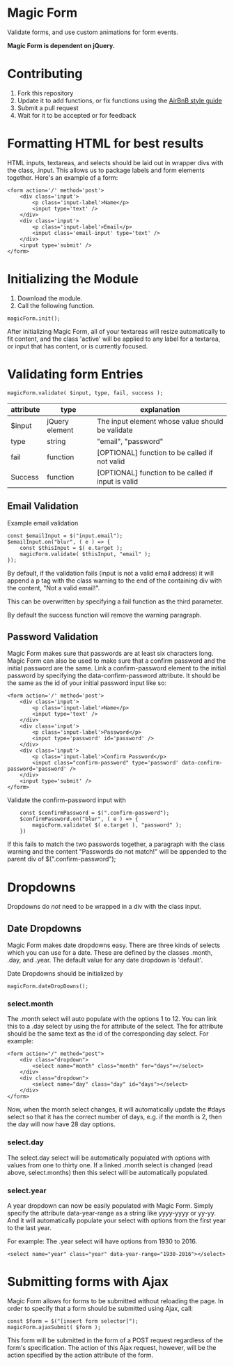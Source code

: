 # Magic Form
Validate forms, and use custom animations for form events.

**Magic Form is dependent on jQuery.**

# Contributing
1. Fork this repository
2. Update it to add functions, or fix functions using the [AirBnB style guide](https://github.com/airbnb/javascript)
3. Submit a pull request
4. Wait for it to be accepted or for feedback

# Formatting HTML for best results
HTML inputs, textareas, and selects should be laid out in wrapper divs with the class, .input. This allows us to package labels and form elements together. Here's an example of a form:

```
<form action='/' method='post'>
    <div class='input'>
        <p class='input-label'>Name</p>
        <input type='text' />
    </div>
    <div class='input'>
        <p class='input-label'>Email</p>
        <input class='email-input' type='text' />
    </div>
    <input type='submit' />
</form>
```

# Initializing the Module
1. Download the module.
2. Call the following function.

`magicForm.init();`

After initializing Magic Form, all of your textareas will resize automatically to fit content, and the class 'active' will be applied to any label for a textarea, or input that has content, or is currently focused.

# Validating form Entries

`magicForm.validate( $input, type, fail, success );`

| attribute | type | explanation |
| ------------- |--------------| ----------------------------------|
| $input        | jQuery element| The input element whose value should be validate |
| type          | string        | "email", "password" |
| fail          | function      | [OPTIONAL] function to be called if not valid |
| Success       | function      | [OPTIONAL] function to be called if input is valid |

## Email Validation
Example email validation
```
const $emailInput = $("input.email");
$emailInput.on("blur", ( e ) => {
    const $thisInput = $( e.target );
    magicForm.validate( $thisInput, "email" );
});
```
By default, if the validation fails (input is not a valid email address) it will append a p tag with the class warning to the end of the containing div with the content, "Not a valid email!".

This can be overwritten by specifying a fail function as the third parameter.

By default the success function will remove the warning paragraph.

## Password Validation
Magic Form makes sure that passwords are at least six characters long. Magic Form can also be used to make sure that a confirm password and the initial password are the same. Link a confirm-password element to the initial password by specifying the data-confirm-password attribute. It should be the same as the id of your initial password input like so:

```
<form action='/' method='post'>
    <div class='input'>
        <p class='input-label'>Name</p>
        <input type='text' />
    </div>
    <div class='input'>
        <p class='input-label'>Password</p>
        <input type='password' id='password' />
    </div>
    <div class='input'>
        <p class='input-label'>Confirm Password</p>
        <input class="confirm-password" type='password' data-confirm-password='password' />
    </div>
    <input type='submit' />
</form>
```

Validate the confirm-password input with

```
    const $confirmPassword = $(".confirm-password");
    $confirmPassword.on("blur", ( e ) => {
        magicForm.validate( $( e.target ), "password" );
    })
```

If this fails to match the two passwords together, a paragraph with the class warning and the content "Passwords do not match!" will be appended to the parent div of $(".confirm-password");

# Dropdowns
Dropdowns do *not* need to be wrapped in a div with the class input.

## Date Dropdowns
Magic Form makes date dropdowns easy. There are three kinds of selects which you can use for a date. These are defined by the classes
.month, .day, and .year. The default value for any date dropdown is 'default'. 

Date Dropdowns should be initialized by

`magicForm.dateDropDowns();`

### select.month
The .month select will auto populate with the options 1 to 12. You can link this to a .day select by using the for attribute of the select. The for attribute should be the same text as the id of the corresponding day select.
For example:

```
<form action="/" method="post">
    <div class="dropdown">
        <select name="month" class="month" for="days"></select>
    </div>
    <div class="dropdown">
        <select name="day" class="day" id="days"></select>
    </div>
</form>
```
Now, when the month select changes, it will automatically update the #days select so that it has the correct number of days, e.g. if the month is 2, then the day will now have 28 day options.

### select.day
The select.day select will be automatically populated with options with values from one to thirty one. If a linked .month select is changed (read above, select.months) then this select will be automatically populated.

### select.year
A year dropdown can now be easily populated with Magic Form. Simply specify the attribute data-year-range as a string like yyyy-yyyy or yy-yy. And it will automatically populate your select with options from the first year to the last year.

For example: The .year select will have options from 1930 to 2016.

`<select name="year" class="year" data-year-range="1930-2016"></select>`

# Submitting forms with Ajax
Magic Form allows for forms to be submitted without reloading the page. In order to specify that a form should be submitted using Ajax, call:

```
const $form = $("[insert form selector]");
magicForm.ajaxSubmit( $form );
```

This form will be submitted in the form of a POST request regardless of the form's specification. The action of this Ajax request, however, will be the action specified by the action attribute of the form.
